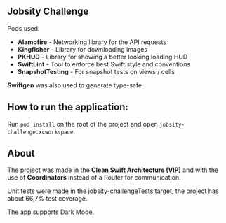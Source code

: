 ## Jobsity Challenge

Pods used:

* **Alamofire** - Networking library for the API requests
* **Kingfisher** - Library for downloading images
* **PKHUD** - Library for showing a better looking loading HUD
* **SwiftLint** - Tool to enforce best Swift style and conventions
* **SnapshotTesting** - For snapshot tests on views / cells

**Swiftgen** was also used to generate type-safe 

## How to run the application:

Run `pod install` on the root of the project and open `jobsity-challenge.xcworkspace`.

## About

The project was made in the **Clean Swift Architecture (VIP)** and with the use of **Coordinators** instead of a Router for communication.

Unit tests were made in the jobsity-challengeTests target, the project has about 66,7% test coverage.

The app supports Dark Mode.